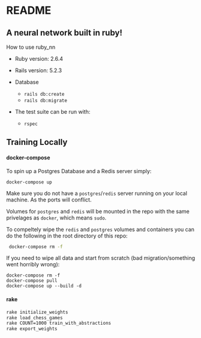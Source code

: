 # README

## A neural network built in ruby!

How to use ruby_nn

- Ruby version: 2.6.4
- Rails version: 5.2.3

- Database

  - `rails db:create`
  - `rails db:migrate`

- The test suite can be run with:
  - `rspec`

## Training Locally

#### docker-compose

To spin up a Postgres Database and a Redis server simply:

`docker-compose up`

Make sure you do not have a `postgres`/`redis` server running on your local machine. As the ports will conflict.

Volumes for `postgres` and `redis` will be mounted in the repo with the same privelages as `docker`, which means `sudo`.

To compeltely wipe the `redis` and `postgres` volumes and containers you can do the following in the root directory of this repo:

```bash
 docker-compose rm -f
```

If you need to wipe all data and start from scratch (bad migration/something went horribly wrong):

```
docker-compose rm -f
docker-compose pull
docker-compose up --build -d
```

#### rake

```bash
rake initialize_weights
rake load_chess_games
rake COUNT=1000 train_with_abstractions
rake export_weights
```
